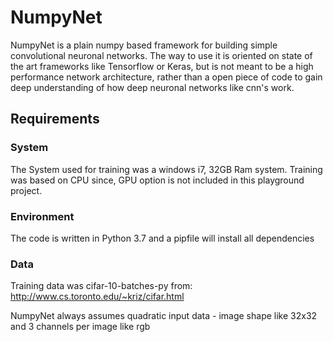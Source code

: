# NumpyNet
NumpyNet is a plain numpy based framework for building simple convolutional neuronal networks. The way to use it is oriented on state of the art frameworks like Tensorflow or Keras, but is not meant to be a high performance network architecture, rather than a open piece of code to gain deep understanding of how deep neuronal networks like cnn's work.

## Requirements
### System
The System used for training was a windows i7, 32GB Ram system. Training was based on CPU since, GPU option is not included in this playground project.

### Environment
The code is written in Python 3.7 and a pipfile will install all dependencies

### Data
Training data was cifar-10-batches-py from:
http://www.cs.toronto.edu/~kriz/cifar.html

NumpyNet always assumes quadratic input data - image shape like 32x32
and 3 channels per image like rgb